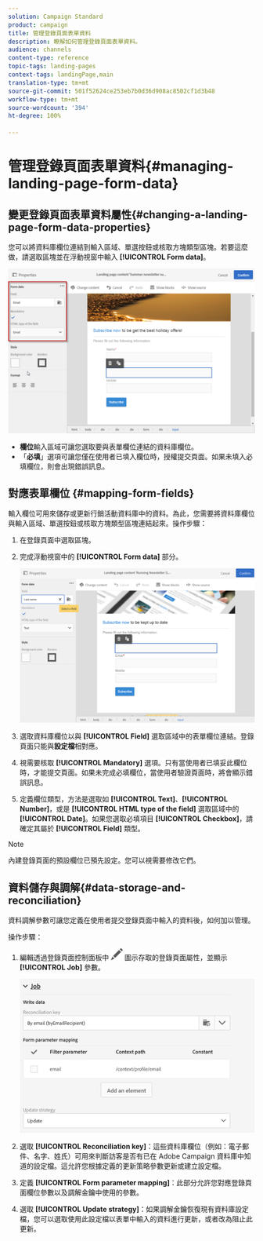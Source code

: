 ```yaml
---
solution: Campaign Standard
product: campaign
title: 管理登錄頁面表單資料
description: 瞭解如何管理登錄頁面表單資料。
audience: channels
content-type: reference
topic-tags: landing-pages
context-tags: landingPage,main
translation-type: tm+mt
source-git-commit: 501f52624ce253eb7b0d36d908ac8502cf1d3b48
workflow-type: tm+mt
source-wordcount: '394'
ht-degree: 100%

---
```



# 管理登錄頁面表單資料{#managing-landing-page-form-data}

## 變更登錄頁面表單資料屬性{#changing-a-landing-page-form-data-properties}

您可以將資料庫欄位連結到輸入區域、單選按鈕或核取方塊類型區塊。若要這麼做，請選取區塊並在浮動視窗中輸入 **[!UICONTROL Form data]**。

![](assets/delivery_content_9.png)

* **欄位**&#x200B;輸入區域可讓您選取要與表單欄位連結的資料庫欄位。
* 「**必填**」選項可讓您僅在使用者已填入欄位時，授權提交頁面。如果未填入必填欄位，則會出現錯誤訊息。

## 對應表單欄位 {#mapping-form-fields}

輸入欄位可用來儲存或更新行銷活動資料庫中的資料。為此，您需要將資料庫欄位與輸入區域、單選按鈕或核取方塊類型區塊連結起來。操作步驟：

1. 在登錄頁面中選取區塊。
1. 完成浮動視窗中的 **[!UICONTROL Form data]** 部分。

   ![](assets/editing_lp_content_4.png)

1. 選取資料庫欄位以與 **[!UICONTROL Field]** 選取區域中的表單欄位連結。登錄頁面只能與&#x200B;**設定檔**&#x200B;相對應。

1. 視需要核取 **[!UICONTROL Mandatory]** 選項。只有當使用者已填妥此欄位時，才能提交頁面。如果未完成必填欄位，當使用者驗證頁面時，將會顯示錯誤訊息。

1. 定義欄位類型，方法是選取如 **[!UICONTROL Text]**、**[!UICONTROL Number]**，或是 **[!UICONTROL HTML type of the field]** 選取區域中的 **[!UICONTROL Date]**。如果您選取必填項目 **[!UICONTROL Checkbox]**，請確定其屬於 **[!UICONTROL Field]** 類型。

>[!NOTE]
>
>內建登錄頁面的預設欄位已預先設定。您可以視需要修改它們。

## 資料儲存與調解{#data-storage-and-reconciliation}

資料調解參數可讓您定義在使用者提交登錄頁面中輸入的資料後，如何加以管理。

操作步驟：

1. 編輯透過登錄頁面控制面板中 ![](assets/edit_darkgrey-24px.png) 圖示存取的登錄頁面屬性，並顯示 **[!UICONTROL Job]** 參數。

   ![](assets/lp_parameters_4.png)

1. 選取 **[!UICONTROL Reconciliation key]**：這些資料庫欄位（例如：電子郵件、名字、姓氏）可用來判斷訪客是否有已在 Adobe Campaign 資料庫中知道的設定檔。這允許您根據定義的更新策略參數更新或建立設定檔。
1. 定義 **[!UICONTROL Form parameter mapping]**：此部分允許您對應登錄頁面欄位參數以及調解金鑰中使用的參數。
1. 選取 **[!UICONTROL Update strategy]**：如果調解金鑰恢復現有資料庫設定檔，您可以選取使用此設定檔以表單中輸入的資料進行更新，或者改為阻止此更新。
